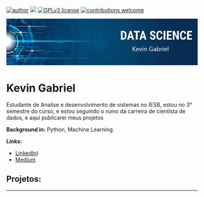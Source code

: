 [![author](https://img.shields.io/badge/author-carlosfab-red.svg)](https://www.linkedin.com/in/carlosfab) [![](https://img.shields.io/badge/python-3.7+-blue.svg)](https://www.python.org/downloads/release/python-365/) [![GPLv3 license](https://img.shields.io/badge/License-GPLv3-blue.svg)](http://perso.crans.org/besson/LICENSE.html) [![contributions welcome](https://img.shields.io/badge/contributions-welcome-brightgreen.svg?style=flat)](https://github.com/carlosfab/data_science/issues)

<p align="center">
  <img src="banner kevin.png" >
</p>

# Kevin Gabriel
Estudante de Analise e desenvolvimento de sistemas no IESB, estou no 3° semestre do curso, e estou seguindo o rumo da carreira de cientista de dados, e aqui publicarei meus projetos

**Background in:** Python, Machine Learning.

**Links:**
* [LinkedIn](https://www.linkedin.com/in/kevin-costa-ds/))
* [Medium](https://www.medium.com)


## Projetos:


---




